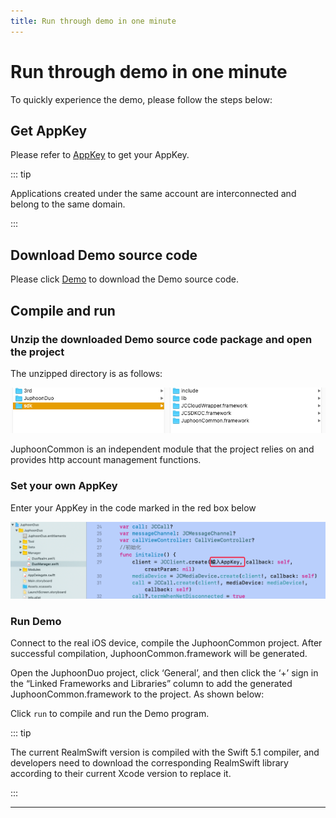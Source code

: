 ```yaml
---
title: Run through demo in one minute
---
```

# Run through demo in one minute

To quickly experience the demo, please follow the steps below:

## Get AppKey

Please refer to [AppKey](https://developer.juphoon.com/cn/document/V2.1/create-application.php) to
get your AppKey.

::: tip

Applications created under the same account are interconnected and
belong to the same domain.

:::

## Download Demo source code

Please click
[Demo](http://developer.juphoon.com/portal/cn/downloadsdk/download_demo.php?filename=JuphoonDuo-iOS.tar.gz)
to download the Demo source code.

## Compile and run

### Unzip the downloaded Demo source code package and open the project

The unzipped directory is as follows:

![../../../../\_images/duoiOS.png](../../../../_images/duoiOS.png)

JuphoonCommon is an independent module that the project relies on and
provides http account management functions.

### Set your own AppKey

Enter your AppKey in the code marked in the red box below

![../../../../\_images/duokey1.png](../../../../_images/duokey1.png)

### Run Demo

Connect to the real iOS device, compile the JuphoonCommon project. After
successful compilation, JuphoonCommon.framework will be generated.

Open the JuphoonDuo project, click ‘General’, and then click the ‘+’
sign in the “Linked Frameworks and Libraries” column to add the
generated JuphoonCommon.framework to the project. As shown below:

Click `run` to compile and run the Demo program.

::: tip

The current RealmSwift version is compiled with the Swift 5.1 compiler,
and developers need to download the corresponding RealmSwift library
according to their current Xcode version to replace it.

:::

-----
